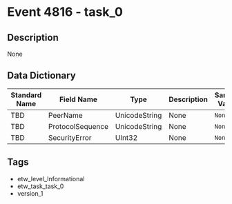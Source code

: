 # Event 4816 - task_0

## Description
None

## Data Dictionary
|Standard Name|Field Name|Type|Description|Sample Value|
|---|---|---|---|---|
|TBD|PeerName|UnicodeString|None|`None`|
|TBD|ProtocolSequence|UnicodeString|None|`None`|
|TBD|SecurityError|UInt32|None|`None`|

## Tags
* etw_level_Informational
* etw_task_task_0
* version_1
